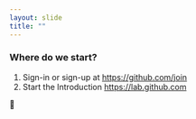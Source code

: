 ```yaml
---
layout: slide
title: ""
---
```

### Where do we start?

1. Sign-in or sign-up at <https://github.com/join>
2. Start the Introduction <https://lab.github.com>

:link: